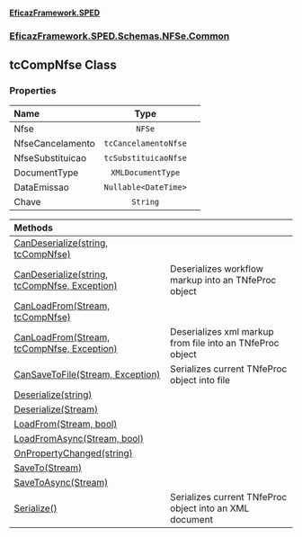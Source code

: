 #### [EficazFramework.SPED](EficazFrameworkSPED.md 'EficazFramework SPED')
### [EficazFramework.SPED.Schemas.NFSe.Common](EficazFramework.SPED.Schemas.NFSe.Common.md 'EficazFramework.SPED.Schemas.NFSe.Common')

## tcCompNfse Class
### Properties

| Name | Type | |
| :--- | :---: | :--- |
| Nfse | `NFSe` |  |
| NfseCancelamento | `tcCancelamentoNfse` |  |
| NfseSubstituicao | `tcSubstituicaoNfse` |  |
| DocumentType | `XMLDocumentType` |  |
| DataEmissao | `Nullable<DateTime>` |  |
| Chave | `String` |  |

| Methods | |
| :--- | :--- |
| [CanDeserialize(string, tcCompNfse)](EficazFramework.SPED.Schemas.NFSe.Common/tcCompNfse/CanDeserialize(string,tcCompNfse).md 'EficazFramework.SPED.Schemas.NFSe.Common.tcCompNfse.CanDeserialize(string, EficazFramework.SPED.Schemas.NFSe.Common.tcCompNfse)') | |
| [CanDeserialize(string, tcCompNfse, Exception)](EficazFramework.SPED.Schemas.NFSe.Common/tcCompNfse/CanDeserialize(string,tcCompNfse,Exception).md 'EficazFramework.SPED.Schemas.NFSe.Common.tcCompNfse.CanDeserialize(string, EficazFramework.SPED.Schemas.NFSe.Common.tcCompNfse, System.Exception)') | Deserializes workflow markup into an TNfeProc object |
| [CanLoadFrom(Stream, tcCompNfse)](EficazFramework.SPED.Schemas.NFSe.Common/tcCompNfse/CanLoadFrom(Stream,tcCompNfse).md 'EficazFramework.SPED.Schemas.NFSe.Common.tcCompNfse.CanLoadFrom(System.IO.Stream, EficazFramework.SPED.Schemas.NFSe.Common.tcCompNfse)') | |
| [CanLoadFrom(Stream, tcCompNfse, Exception)](EficazFramework.SPED.Schemas.NFSe.Common/tcCompNfse/CanLoadFrom(Stream,tcCompNfse,Exception).md 'EficazFramework.SPED.Schemas.NFSe.Common.tcCompNfse.CanLoadFrom(System.IO.Stream, EficazFramework.SPED.Schemas.NFSe.Common.tcCompNfse, System.Exception)') | Deserializes xml markup from file into an TNfeProc object |
| [CanSaveToFile(Stream, Exception)](EficazFramework.SPED.Schemas.NFSe.Common/tcCompNfse/CanSaveToFile(Stream,Exception).md 'EficazFramework.SPED.Schemas.NFSe.Common.tcCompNfse.CanSaveToFile(System.IO.Stream, System.Exception)') | Serializes current TNfeProc object into file |
| [Deserialize(string)](EficazFramework.SPED.Schemas.NFSe.Common/tcCompNfse/Deserialize(string).md 'EficazFramework.SPED.Schemas.NFSe.Common.tcCompNfse.Deserialize(string)') | |
| [Deserialize(Stream)](EficazFramework.SPED.Schemas.NFSe.Common/tcCompNfse/Deserialize(Stream).md 'EficazFramework.SPED.Schemas.NFSe.Common.tcCompNfse.Deserialize(System.IO.Stream)') | |
| [LoadFrom(Stream, bool)](EficazFramework.SPED.Schemas.NFSe.Common/tcCompNfse/LoadFrom(Stream,bool).md 'EficazFramework.SPED.Schemas.NFSe.Common.tcCompNfse.LoadFrom(System.IO.Stream, bool)') | |
| [LoadFromAsync(Stream, bool)](EficazFramework.SPED.Schemas.NFSe.Common/tcCompNfse/LoadFromAsync(Stream,bool).md 'EficazFramework.SPED.Schemas.NFSe.Common.tcCompNfse.LoadFromAsync(System.IO.Stream, bool)') | |
| [OnPropertyChanged(string)](EficazFramework.SPED.Schemas.NFSe.Common/tcCompNfse/OnPropertyChanged(string).md 'EficazFramework.SPED.Schemas.NFSe.Common.tcCompNfse.OnPropertyChanged(string)') | |
| [SaveTo(Stream)](EficazFramework.SPED.Schemas.NFSe.Common/tcCompNfse/SaveTo(Stream).md 'EficazFramework.SPED.Schemas.NFSe.Common.tcCompNfse.SaveTo(System.IO.Stream)') | |
| [SaveToAsync(Stream)](EficazFramework.SPED.Schemas.NFSe.Common/tcCompNfse/SaveToAsync(Stream).md 'EficazFramework.SPED.Schemas.NFSe.Common.tcCompNfse.SaveToAsync(System.IO.Stream)') | |
| [Serialize()](EficazFramework.SPED.Schemas.NFSe.Common/tcCompNfse/Serialize().md 'EficazFramework.SPED.Schemas.NFSe.Common.tcCompNfse.Serialize()') | Serializes current TNfeProc object into an XML document |

